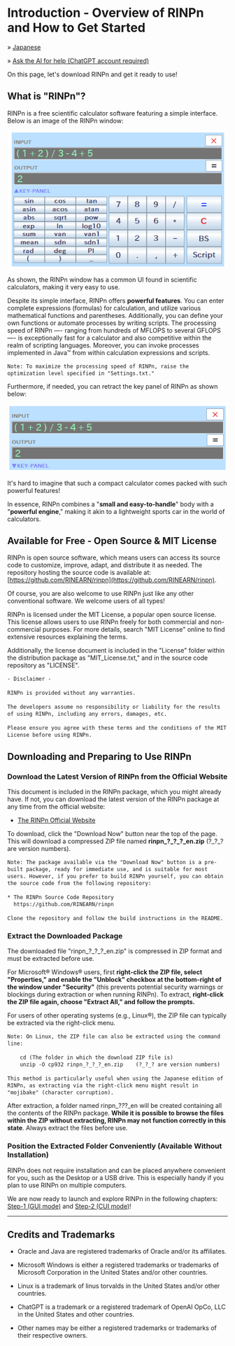 # Introduction - Overview of RINPn and How to Get Started

&raquo; [Japanese](Introduction_Japanese.md)

&raquo; [Ask the AI for help (ChatGPT account required)](https://chatgpt.com/g/g-Hu225rEdv-rinpn-assistant)

On this page, let's download RINPn and get it ready to use!

## What is "RINPn"?

RINPn is a free scientific calculator software featuring a simple interface. Below is an image of the RINPn window:

![Window](img/gui.png)

As shown, the RINPn window has a common UI found in scientific calculators, making it very easy to use.

Despite its simple interface, RINPn offers **powerful features**. You can enter complete expressions (formulas) for calculation, and utilize various mathematical functions and parentheses. Additionally, you can define your own functions or automate processes by writing scripts. The processing speed of RINPn —- ranging from hundreds of MFLOPS to several GFLOPS —- is exceptionally fast for a calculator and also competitive within the realm of scripting languages. Moreover, you can invoke processes implemented in Java&trade; from within calculation expressions and scripts.

    Note: To maximize the processing speed of RINPn, raise the optimization level specified in "Settings.txt."

Furthermore, if needed, you can retract the key panel of RINPn as shown below:

![Retracted Window](img/gui_retracted.png)

It's hard to imagine that such a compact calculator comes packed with such powerful features!

In essence, RINPn combines a "**small and easy-to-handle**" body with a "**powerful engine**," making it akin to a lightweight sports car in the world of calculators.

## Available for Free - Open Source & MIT License

RINPn is open source software, which means users can access its source code to customize, improve, adapt, and distribute it as needed. The repository hosting the source code is available at: [https://github.com/RINEARN/rinpn](https://github.com/RINEARN/rinpn).

Of course, you are also welcome to use RINPn just like any other conventional software. We welcome users of all types!

RINPn is licensed under the MIT License, a popular open source license. This license allows users to use RINPn freely for both commercial and non-commercial purposes. For more details, search "MIT License" online to find extensive resources explaining the terms.

Additionally, the license document is included in the "License" folder within the distribution package as "MIT_License.txt," and in the source code repository as "LICENSE".

    - Disclaimer -

    RINPn is provided without any warranties.

    The developers assume no responsibility or liability for the results of using RINPn, including any errors, damages, etc.

    Please ensure you agree with these terms and the conditions of the MIT License before using RINPn.


## Downloading and Preparing to Use RINPn

### Download the Latest Version of RINPn from the Official Website

This document is included in the RINPn package, which you might already have. If not, you can download the latest version of the RINPn package at any time from the official website:

* [The RINPn Official Website](https://www.rinearn.com/en-us/rinpn/)

To download, click the "Download Now" button near the top of the page. This will download a compressed ZIP file named **rinpn\_?\_?\_?\_en.zip** (?\_?\_? are version numbers).

    Note: The package available via the "Download Now" button is a pre-built package, ready for immediate use, and is suitable for most users. However, if you prefer to build RINPn yourself, you can obtain the source code from the following repository:

    * The RINPn Source Code Repository
      https://github.com/RINEARN/rinpn

    Clone the repository and follow the build instructions in the README.

### Extract the Downloaded Package

The downloaded file "rinpn\_?\_?\_?\_en.zip" is compressed in ZIP format and must be extracted before use.

For Microsoft&reg; Windows&reg; users, first **right-click the ZIP file, select "Properties," and enable the "Unblock" checkbox at the bottom-right of the window under "Security"** (this prevents potential security warnings or blockings during extraction or when running RINPn). To extract, **right-click the ZIP file again, choose "Extract All," and follow the prompts.**

For users of other operating systems (e.g., Linux&reg;), the ZIP file can typically be extracted via the right-click menu.

    Note: On Linux, the ZIP file can also be extracted using the command line:

        cd (The folder in which the download ZIP file is)
        unzip -O cp932 rinpn_?_?_?_en.zip    (?_?_? are version numbers)

    This method is particularly useful when using the Japanese edition of RINPn, as extracting via the right-click menu might result in "mojibake" (character corruption).

After extraction, a folder named rinpn_?_?_?_en will be created containing all the contents of the RINPn package. **While it is possible to browse the files within the ZIP without extracting, RINPn may not function correctly in this state**. Always extract the files before use.

### Position the Extracted Folder Conveniently (Available Without Installation)

RINPn does not require installation and can be placed anywhere convenient for you, such as the Desktop or a USB drive. This is especially handy if you plan to use RINPn on multiple computers.

We are now ready to launch and explore RINPn in the following chapters: [Step-1 (GUI mode)](Step1.md) and [Step-2 (CUI mode)](Step2.md)!


---

## Credits and Trademarks

* Oracle and Java are registered trademarks of Oracle and/or its affiliates.

* Microsoft Windows is either a registered trademarks or trademarks of Microsoft Corporation in the United States and/or other countries.

* Linux is a trademark of linus torvalds in the United States and/or other countries.

* ChatGPT is a trademark or a registered trademark of OpenAI OpCo, LLC in the United States and other countries.

* Other names may be either a registered trademarks or trademarks of their respective owners.

